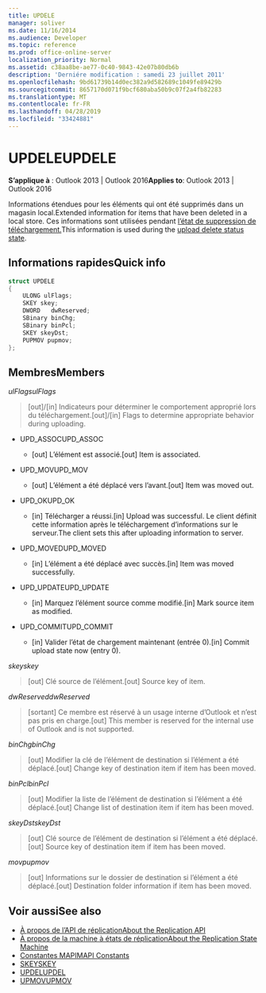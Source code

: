 ```yaml
---
title: UPDELE
manager: soliver
ms.date: 11/16/2014
ms.audience: Developer
ms.topic: reference
ms.prod: office-online-server
localization_priority: Normal
ms.assetid: c38aa8be-ae77-0c40-9843-42e07b80db6b
description: 'Derniére modification : samedi 23 juillet 2011'
ms.openlocfilehash: 9bd61739b14d0ec382a9d582689c1049fe89429b
ms.sourcegitcommit: 8657170d071f9bcf680aba50b9c07f2a4fb82283
ms.translationtype: MT
ms.contentlocale: fr-FR
ms.lasthandoff: 04/28/2019
ms.locfileid: "33424881"
---
```

# <a name="updele"></a><span data-ttu-id="c801e-103">UPDELE</span><span class="sxs-lookup"><span data-stu-id="c801e-103">UPDELE</span></span>

<span data-ttu-id="c801e-104">**S’applique à** : Outlook 2013 | Outlook 2016</span><span class="sxs-lookup"><span data-stu-id="c801e-104">**Applies to**: Outlook 2013 | Outlook 2016</span></span> 
  
<span data-ttu-id="c801e-105">Informations étendues pour les éléments qui ont été supprimés dans un magasin local.</span><span class="sxs-lookup"><span data-stu-id="c801e-105">Extended information for items that have been deleted in a local store.</span></span> <span data-ttu-id="c801e-106">Ces informations sont utilisées pendant [l’état de suppression de téléchargement.](upload-delete-status-state.md)</span><span class="sxs-lookup"><span data-stu-id="c801e-106">This information is used during the [upload delete status state](upload-delete-status-state.md).</span></span>
  
## <a name="quick-info"></a><span data-ttu-id="c801e-107">Informations rapides</span><span class="sxs-lookup"><span data-stu-id="c801e-107">Quick info</span></span>

```cpp
struct UPDELE 
{ 
    ULONG ulFlags; 
    SKEY skey; 
    DWORD   dwReserved; 
    SBinary binChg; 
    SBinary binPcl; 
    SKEY skeyDst; 
    PUPMOV pupmov; 
};
```

## <a name="members"></a><span data-ttu-id="c801e-108">Membres</span><span class="sxs-lookup"><span data-stu-id="c801e-108">Members</span></span>

<span data-ttu-id="c801e-109">_ulFlags_</span><span class="sxs-lookup"><span data-stu-id="c801e-109">_ulFlags_</span></span>
  
> <span data-ttu-id="c801e-110">[out]/[in] Indicateurs pour déterminer le comportement approprié lors du téléchargement.</span><span class="sxs-lookup"><span data-stu-id="c801e-110">[out]/[in] Flags to determine appropriate behavior during uploading.</span></span>
    
  - <span data-ttu-id="c801e-111">UPD_ASSOC</span><span class="sxs-lookup"><span data-stu-id="c801e-111">UPD_ASSOC</span></span>
    
    - <span data-ttu-id="c801e-112">[out] L’élément est associé.</span><span class="sxs-lookup"><span data-stu-id="c801e-112">[out] Item is associated.</span></span>
    
  - <span data-ttu-id="c801e-113">UPD_MOV</span><span class="sxs-lookup"><span data-stu-id="c801e-113">UPD_MOV</span></span>
    
    - <span data-ttu-id="c801e-114">[out] L’élément a été déplacé vers l’avant.</span><span class="sxs-lookup"><span data-stu-id="c801e-114">[out] Item was moved out.</span></span>
    
  - <span data-ttu-id="c801e-115">UPD_OK</span><span class="sxs-lookup"><span data-stu-id="c801e-115">UPD_OK</span></span> 
    
    - <span data-ttu-id="c801e-116">[in] Télécharger a réussi.</span><span class="sxs-lookup"><span data-stu-id="c801e-116">[in] Upload was successful.</span></span> <span data-ttu-id="c801e-117">Le client définit cette information après le téléchargement d’informations sur le serveur.</span><span class="sxs-lookup"><span data-stu-id="c801e-117">The client sets this after uploading information to server.</span></span>
    
  - <span data-ttu-id="c801e-118">UPD_MOVED</span><span class="sxs-lookup"><span data-stu-id="c801e-118">UPD_MOVED</span></span>
    
    - <span data-ttu-id="c801e-119">[in] L’élément a été déplacé avec succès.</span><span class="sxs-lookup"><span data-stu-id="c801e-119">[in] Item was moved successfully.</span></span>
    
  - <span data-ttu-id="c801e-120">UPD_UPDATE</span><span class="sxs-lookup"><span data-stu-id="c801e-120">UPD_UPDATE</span></span>
    
    - <span data-ttu-id="c801e-121">[in] Marquez l’élément source comme modifié.</span><span class="sxs-lookup"><span data-stu-id="c801e-121">[in] Mark source item as modified.</span></span>
    
  - <span data-ttu-id="c801e-122">UPD_COMMIT</span><span class="sxs-lookup"><span data-stu-id="c801e-122">UPD_COMMIT</span></span>
    
    - <span data-ttu-id="c801e-123">[in] Valider l’état de chargement maintenant (entrée 0).</span><span class="sxs-lookup"><span data-stu-id="c801e-123">[in] Commit upload state now (entry 0).</span></span>
    
<span data-ttu-id="c801e-124">_skey_</span><span class="sxs-lookup"><span data-stu-id="c801e-124">_skey_</span></span>
  
> <span data-ttu-id="c801e-125">[out] Clé source de l’élément.</span><span class="sxs-lookup"><span data-stu-id="c801e-125">[out] Source key of item.</span></span>
    
<span data-ttu-id="c801e-126">_dwReserved_</span><span class="sxs-lookup"><span data-stu-id="c801e-126">_dwReserved_</span></span>
  
> <span data-ttu-id="c801e-127">[sortant] Ce membre est réservé à un usage interne d’Outlook et n’est pas pris en charge.</span><span class="sxs-lookup"><span data-stu-id="c801e-127">[out] This member is reserved for the internal use of Outlook and is not supported.</span></span>
    
<span data-ttu-id="c801e-128">_binChg_</span><span class="sxs-lookup"><span data-stu-id="c801e-128">_binChg_</span></span>
  
> <span data-ttu-id="c801e-129">[out] Modifier la clé de l’élément de destination si l’élément a été déplacé.</span><span class="sxs-lookup"><span data-stu-id="c801e-129">[out] Change key of destination item if item has been moved.</span></span>
    
<span data-ttu-id="c801e-130">_binPcl_</span><span class="sxs-lookup"><span data-stu-id="c801e-130">_binPcl_</span></span>
  
> <span data-ttu-id="c801e-131">[out] Modifier la liste de l’élément de destination si l’élément a été déplacé.</span><span class="sxs-lookup"><span data-stu-id="c801e-131">[out] Change list of destination item if item has been moved.</span></span>
    
<span data-ttu-id="c801e-132">_skeyDst_</span><span class="sxs-lookup"><span data-stu-id="c801e-132">_skeyDst_</span></span>
  
> <span data-ttu-id="c801e-133">[out] Clé source de l’élément de destination si l’élément a été déplacé.</span><span class="sxs-lookup"><span data-stu-id="c801e-133">[out] Source key of destination item if item has been moved.</span></span>
    
<span data-ttu-id="c801e-134">_mov_</span><span class="sxs-lookup"><span data-stu-id="c801e-134">_pupmov_</span></span>
  
> <span data-ttu-id="c801e-135">[out] Informations sur le dossier de destination si l’élément a été déplacé.</span><span class="sxs-lookup"><span data-stu-id="c801e-135">[out] Destination folder information if item has been moved.</span></span>
    
## <a name="see-also"></a><span data-ttu-id="c801e-136">Voir aussi</span><span class="sxs-lookup"><span data-stu-id="c801e-136">See also</span></span>

- [<span data-ttu-id="c801e-137">À propos de l’API de réplication</span><span class="sxs-lookup"><span data-stu-id="c801e-137">About the Replication API</span></span>](about-the-replication-api.md) 
- [<span data-ttu-id="c801e-138">À propos de la machine à états de réplication</span><span class="sxs-lookup"><span data-stu-id="c801e-138">About the Replication State Machine</span></span>](about-the-replication-state-machine.md)
- [<span data-ttu-id="c801e-139">Constantes MAPI</span><span class="sxs-lookup"><span data-stu-id="c801e-139">MAPI Constants</span></span>](mapi-constants.md)
- [<span data-ttu-id="c801e-140">SKEY</span><span class="sxs-lookup"><span data-stu-id="c801e-140">SKEY</span></span>](skey.md)
- [<span data-ttu-id="c801e-141">UPDEL</span><span class="sxs-lookup"><span data-stu-id="c801e-141">UPDEL</span></span>](updel.md)
- [<span data-ttu-id="c801e-142">UPMOV</span><span class="sxs-lookup"><span data-stu-id="c801e-142">UPMOV</span></span>](upmov.md)

